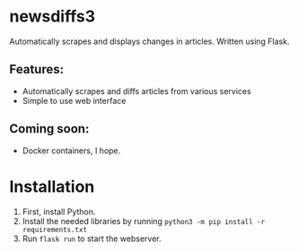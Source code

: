 # newsdiffs3

Automatically scrapes and displays changes in articles. Written using Flask. 

## Features: 
 - Automatically scrapes and diffs articles from various services
 - Simple to use web interface

## Coming soon: 
 - Docker containers, I hope.


# Installation
 1. First, install Python. 
 2. Install the needed libraries by running `python3 -m pip install -r requirements.txt`
 3. Run `flask run` to start the webserver. 


